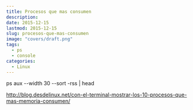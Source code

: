 ```yaml
---
title: Procesos que mas consumen
description: 
date: 2015-12-15
lastmod: 2015-12-15
slug: procesos-que-mas-consumen
image: "covers/draft.png"
tags:
  - ps
  - console
categories:
  - Linux
---
```



ps aux --width 30 --sort -rss | head


http://blog.desdelinux.net/con-el-terminal-mostrar-los-10-procesos-que-mas-memoria-consumen/
